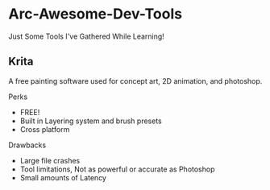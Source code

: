 # Arc-Awesome-Dev-Tools
Just Some Tools I've Gathered While Learning!

## Krita
A free painting software used for concept art, 2D animation, and photoshop.

Perks

* FREE! 
* Built in Layering system and brush presets
* Cross platform
  
Drawbacks

* Large file crashes
* Tool limitations, Not as powerful or accurate as Photoshop
* Small amounts of Latency


